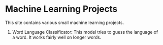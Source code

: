# Machine Learning Projects
This site contains various small machine learning projects.

1. Word Language Classificator: This model tries to guess the language of a word. It works fairly well on longer words.
